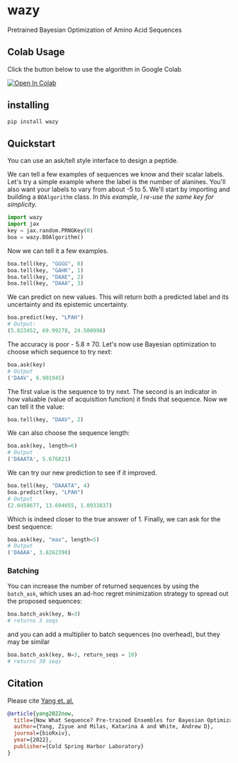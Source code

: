 # wazy

Pretrained Bayesian Optimization of Amino Acid Sequences

## Colab Usage

Click the button below to use the algorithm in Google Colab

[![Open In Colab](https://colab.research.google.com/assets/colab-badge.svg)](https://colab.research.google.com/github/ur-whitelab/wazy/blob/master/colab/Wazy.ipynb)


## installing

```bash
pip install wazy
```

## Quickstart

You can use an ask/tell style interface to design a peptide.

We can tell a few examples of sequences we know and their scalar labels. Let's try a simple example where the label is the number of alanines. You'll also want your labels to vary from about -5 to 5. We'll start by importing and building a `BOAlgorithm` class. *In this example, I re-use the same key for simplicity.*

```py
import wazy
import jax
key = jax.random.PRNGKey(0)
boa = wazy.BOAlgorithm()
```

Now we can tell it a few examples.

```py
boa.tell(key, "GGGG", 0)
boa.tell(key, "GAHK", 1)
boa.tell(key, "DAAE", 2)
boa.tell(key, "DAAA", 3)
```

We can predict on new values. This will return both a predicted label and its uncertainty and its epistemic uncertainty.

```py
boa.predict(key, "LPAH")
# Output:
(5.823452, 69.99278, 24.500998)
```

The accuracy is poor - $5.8\pm 70$. Let's now use Bayesian optimization to choose which sequence to try next:

```py
boa.ask(key)
# Output
('DAAV', 6.901945)
```

The first value is the sequence to try next. The second is an indicator in how valuable (value of acquisition function) it finds that sequence. Now we can tell it the value:

```py
boa.tell(key, "DAAV", 2)
```

We can also choose the sequence length:

```py
boa.ask(key, length=6)
# Output
('DAAATA', 5.676821)
```

We can try our new prediction to see if it improved.

```py
boa.tell(key, "DAAATA", 4)
boa.predict(key, "LPAH")
# Output
(2.0458677, 13.694655, 1.0933837)
```

Which is indeed closer to the true answer of 1. Finally, we can ask for the best sequence:

```py
boa.ask(key, "max", length=5)
# Output
('DAAAA', 3.8262398)
```

### Batching

You can increase the number of returned sequences by using the `batch_ask`, which uses an ad-hoc regret minimization strategy to spread out the proposed sequences:

```py
boa.batch_ask(key, N=3)
# returns 3 seqs
```

and you can add a multiplier to batch sequences (no overhead), but they may be similar

```py
boa.batch_ask(key, N=3, return_seqs = 10)
# returns 30 seqs
```

## Citation

Please cite [Yang et. al.](https://www.biorxiv.org/content/10.1101/2022.08.05.502972v1.abstract)

```bibtex
@article{yang2022now,
  title={Now What Sequence? Pre-trained Ensembles for Bayesian Optimization of Protein Sequences},
  author={Yang, Ziyue and Milas, Katarina A and White, Andrew D},
  journal={bioRxiv},
  year={2022},
  publisher={Cold Spring Harbor Laboratory}
}

```
